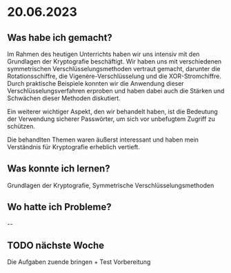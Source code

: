 # 20.06.2023

## Was habe ich gemacht?

Im Rahmen des heutigen Unterrichts haben wir uns intensiv mit den Grundlagen der Kryptografie beschäftigt. Wir haben uns mit verschiedenen symmetrischen Verschlüsselungsmethoden vertraut gemacht, darunter die Rotationsschiffre, die Vigenère-Verschlüsselung und die XOR-Stromchiffre. Durch praktische Beispiele konnten wir die Anwendung dieser Verschlüsselungsverfahren erproben und haben dabei auch die Stärken und Schwächen dieser Methoden diskutiert.

Ein weiterer wichtiger Aspekt, den wir behandelt haben, ist die Bedeutung der Verwendung sicherer Passwörter, um sich vor unbefugtem Zugriff zu schützen.

Die behandlten Themen waren äußerst interessant und haben mein Verständnis für Kryptografie erheblich vertieft.

## Was konnte ich lernen?

Grundlagen der Kryptografie, Symmetrische Verschlüsselungsmethoden

## Wo hatte ich Probleme?

--

## TODO nächste Woche

Die Aufgaben zuende bringen + Test Vorbereitung
